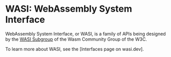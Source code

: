 # WASI: WebAssembly System Interface

WebAssembly System Interface, or WASI, is a family of APIs being designed
by the [WASI Subgroup] of the Wasm Community Group of the W3C.

To learn more about WASI, see the [Interfaces page on wasi.dev].

[WASI Subgroup]: https://github.com/WebAssembly/wasi
[wasi.dev]: https://wasi.dev/interfaces
